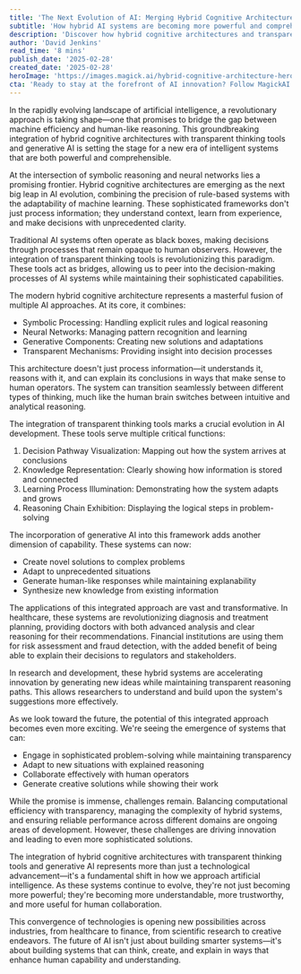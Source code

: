 ```yaml
---
title: 'The Next Evolution of AI: Merging Hybrid Cognitive Architecture with Transparent Thinking Tools'
subtitle: 'How hybrid AI systems are becoming more powerful and comprehensible'
description: 'Discover how hybrid cognitive architectures and transparent thinking tools are revolutionizing AI, making systems more efficient and understandable. Explore the integration of symbolic reasoning, neural networks, and generative AI for advanced decision-making and human collaboration.'
author: 'David Jenkins'
read_time: '8 mins'
publish_date: '2025-02-28'
created_date: '2025-02-28'
heroImage: 'https://images.magick.ai/hybrid-cognitive-architecture-hero.jpg'
cta: 'Ready to stay at the forefront of AI innovation? Follow MagickAI on LinkedIn for continuous updates on groundbreaking developments in hybrid cognitive architectures and transparent AI systems.'
---
```


In the rapidly evolving landscape of artificial intelligence, a revolutionary approach is taking shape—one that promises to bridge the gap between machine efficiency and human-like reasoning. This groundbreaking integration of hybrid cognitive architectures with transparent thinking tools and generative AI is setting the stage for a new era of intelligent systems that are both powerful and comprehensible.

At the intersection of symbolic reasoning and neural networks lies a promising frontier. Hybrid cognitive architectures are emerging as the next big leap in AI evolution, combining the precision of rule-based systems with the adaptability of machine learning. These sophisticated frameworks don't just process information; they understand context, learn from experience, and make decisions with unprecedented clarity.

Traditional AI systems often operate as black boxes, making decisions through processes that remain opaque to human observers. However, the integration of transparent thinking tools is revolutionizing this paradigm. These tools act as bridges, allowing us to peer into the decision-making processes of AI systems while maintaining their sophisticated capabilities.

The modern hybrid cognitive architecture represents a masterful fusion of multiple AI approaches. At its core, it combines:

- Symbolic Processing: Handling explicit rules and logical reasoning
- Neural Networks: Managing pattern recognition and learning
- Generative Components: Creating new solutions and adaptations
- Transparent Mechanisms: Providing insight into decision processes

This architecture doesn't just process information—it understands it, reasons with it, and can explain its conclusions in ways that make sense to human operators. The system can transition seamlessly between different types of thinking, much like the human brain switches between intuitive and analytical reasoning.

The integration of transparent thinking tools marks a crucial evolution in AI development. These tools serve multiple critical functions:

1. Decision Pathway Visualization: Mapping out how the system arrives at conclusions
2. Knowledge Representation: Clearly showing how information is stored and connected
3. Learning Process Illumination: Demonstrating how the system adapts and grows
4. Reasoning Chain Exhibition: Displaying the logical steps in problem-solving

The incorporation of generative AI into this framework adds another dimension of capability. These systems can now:

- Create novel solutions to complex problems
- Adapt to unprecedented situations
- Generate human-like responses while maintaining explanability
- Synthesize new knowledge from existing information

The applications of this integrated approach are vast and transformative. In healthcare, these systems are revolutionizing diagnosis and treatment planning, providing doctors with both advanced analysis and clear reasoning for their recommendations. Financial institutions are using them for risk assessment and fraud detection, with the added benefit of being able to explain their decisions to regulators and stakeholders.

In research and development, these hybrid systems are accelerating innovation by generating new ideas while maintaining transparent reasoning paths. This allows researchers to understand and build upon the system's suggestions more effectively.

As we look toward the future, the potential of this integrated approach becomes even more exciting. We're seeing the emergence of systems that can:

- Engage in sophisticated problem-solving while maintaining transparency
- Adapt to new situations with explained reasoning
- Collaborate effectively with human operators
- Generate creative solutions while showing their work

While the promise is immense, challenges remain. Balancing computational efficiency with transparency, managing the complexity of hybrid systems, and ensuring reliable performance across different domains are ongoing areas of development. However, these challenges are driving innovation and leading to even more sophisticated solutions.

The integration of hybrid cognitive architectures with transparent thinking tools and generative AI represents more than just a technological advancement—it's a fundamental shift in how we approach artificial intelligence. As these systems continue to evolve, they're not just becoming more powerful; they're becoming more understandable, more trustworthy, and more useful for human collaboration.

This convergence of technologies is opening new possibilities across industries, from healthcare to finance, from scientific research to creative endeavors. The future of AI isn't just about building smarter systems—it's about building systems that can think, create, and explain in ways that enhance human capability and understanding.